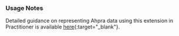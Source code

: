 ### Usage Notes
Detailed guidance on representing Ahpra data using this extension in Practitioner is available [here](http://hl7.org.au/notes/ahpra-registration-number/index.html){:target="_blank"}.
